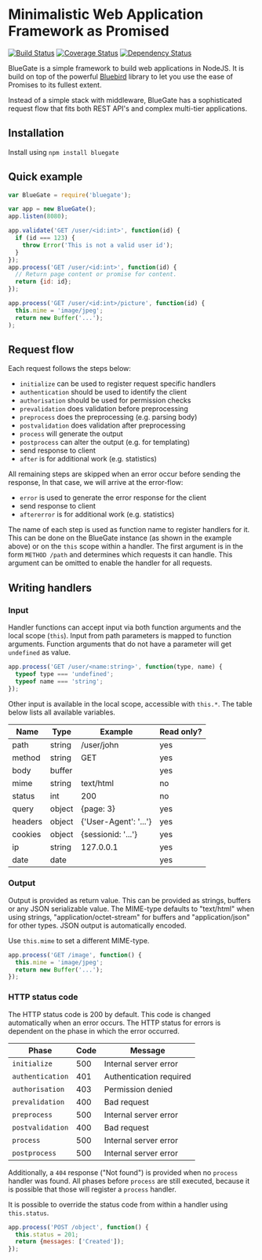 Minimalistic Web Application Framework as Promised
==================

[![Build Status](https://travis-ci.org/mauritsl/bluegate.svg?branch=master)](https://travis-ci.org/mauritsl/bluegate)
[![Coverage Status](https://coveralls.io/repos/mauritsl/bluegate/badge.svg?branch=master)](https://coveralls.io/r/mauritsl/bluegate?branch=master)
[![Dependency Status](https://david-dm.org/mauritsl/bluegate.svg)](https://david-dm.org/mauritsl/bluegate)

BlueGate is a simple framework to build web applications in NodeJS.
It is build on top of the powerful
[Bluebird](https://github.com/petkaantonov/bluebird) library to let you
use the ease of Promises to its fullest extent.

Instead of a simple stack with middleware, BlueGate has a sophisticated
request flow that fits both REST API's and complex multi-tier applications.

## Installation

Install using ``npm install bluegate``

## Quick example

```javascript
var BlueGate = require('bluegate');

var app = new BlueGate();
app.listen(8080);

app.validate('GET /user/<id:int>', function(id) {
  if (id === 123) {
    throw Error('This is not a valid user id');
  }
});
app.process('GET /user/<id:int>', function(id) {
  // Return page content or promise for content.
  return {id: id};
});

app.process('GET /user/<id:int>/picture', function(id) {
  this.mime = 'image/jpeg';
  return new Buffer('...');
);
```

## Request flow

Each request follows the steps below:

- ``initialize`` can be used to register request specific handlers
- ``authentication`` should be used to identify the client
- ``authorisation`` should be used for permission checks
- ``prevalidation`` does validation before preprocessing
- ``preprocess`` does the preprocessing (e.g. parsing body)
- ``postvalidation`` does validation after preprocessing
- ``process`` will generate the output
- ``postprocess`` can alter the output (e.g. for templating)
- send response to client
- ``after`` is for additional work (e.g. statistics)

All remaining steps are skipped when an error occur before sending the response,
In that case, we will arrive at the error-flow:

- ``error`` is used to generate the error response for the client
- send response to client
- ``aftererror`` is for additional work (e.g. statistics)

The name of each step is used as function name to register handlers for it.
This can be done on the BlueGate instance (as shown in the example above) or
on the ``this`` scope within a handler. The first argument is in the form
``METHOD /path`` and determines which requests it can handle. This argument
can be omitted to enable the handler for all requests.

## Writing handlers

### Input

Handler functions can accept input via both function arguments and the local
scope (``this``).
Input from path parameters is mapped to function arguments. Function arguments
that do not have a parameter will get ``undefined`` as value.

```javascript
app.process('GET /user/<name:string>', function(type, name) {
  typeof type === 'undefined';
  typeof name === 'string';
});
```

Other input is available in the local scope, accessible with ``this.*``.
The table below lists all available variables.

Name     | Type   | Example               | Read only?
---------|--------|-----------------------|-----------
path     | string | /user/john            | yes
method   | string | GET                   | yes
body     | buffer |                       | yes
mime     | string | text/html             | no
status   | int    | 200                   | no
query    | object | {page: 3}             | yes
headers  | object | {'User-Agent': '...'} | yes
cookies  | object | {sessionid: '...'}    | yes
ip       | string | 127.0.0.1             | yes
date     | date   |                       | yes

### Output

Output is provided as return value. This can be provided as strings, buffers
or any JSON serializable value. The MIME-type defaults to "text/html" when
using strings, "application/octet-stream" for buffers and "application/json"
for other types. JSON output is automatically encoded.

Use ``this.mime`` to set a different MIME-type.

```javascript
app.process('GET /image', function() {
  this.mime = 'image/jpeg';
  return new Buffer('...');
});
```

### HTTP status code

The HTTP status code is 200 by default. This code is changed automatically
when an error occurs. The HTTP status for errors is dependent on the phase in
which the error occurred.

Phase              | Code | Message
-------------------|------|------------------------
``initialize``     | 500  | Internal server error
``authentication`` | 401  | Authentication required
``authorisation``  | 403  | Permission denied
``prevalidation``  | 400  | Bad request
``preprocess``     | 500  | Internal server error
``postvalidation`` | 400  | Bad request
``process``        | 500  | Internal server error
``postprocess``    | 500  | Internal server error

Additionally, a ``404`` response ("Not found") is provided when no ``process``
handler was found. All phases before ``process`` are still executed, because
it is possible that those will register a ``process`` handler.

It is possible to override the status code from within a handler using
``this.status``.

```javascript
app.process('POST /object', function() {
  this.status = 201;
  return {messages: ['Created']);
});
```
